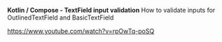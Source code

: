 **Kotlin / Compose - TextField input validation**
How to validate inputs for OutlinedTextField and BasicTextField

https://www.youtube.com/watch?v=rpOwTq-poSQ
